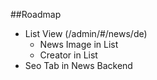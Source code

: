 ##Roadmap

- List View (/admin/#/news/de)
    - News Image in List
    - Creator in List 
- Seo Tab in News Backend
